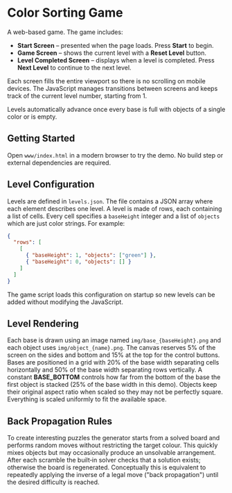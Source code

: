 # Color Sorting Game

A web-based game. The game includes:

- **Start Screen** – presented when the page loads. Press **Start** to begin.
- **Game Screen** – shows the current level with a **Reset Level** button.
- **Level Completed Screen** – displays when a level is completed. Press **Next Level** to continue to the next level.

Each screen fills the entire viewport so there is no scrolling on mobile devices. The JavaScript manages transitions between screens and keeps track of the current level number, starting from 1.

Levels automatically advance once every base is full with objects of a single color or is empty.

## Getting Started

Open `www/index.html` in a modern browser to try the demo. No build step or external dependencies are required.

## Level Configuration

Levels are defined in `levels.json`. The file contains a JSON array where each
element describes one level. A level is made of rows, each containing a list of
cells. Every cell specifies a `baseHeight` integer and a list of `objects` which
are just color strings. For example:

```json
{
  "rows": [
    [
      { "baseHeight": 1, "objects": ["green"] },
      { "baseHeight": 0, "objects": [] }
    ]
  ]
}
```

The game script loads this configuration on startup so new levels can be added
without modifying the JavaScript.

## Level Rendering

Each base is drawn using an image named `img/base_{baseHeight}.png` and each
object uses `img/object_{name}.png`. The canvas reserves 5% of the screen on the
sides and bottom and 15% at the top for the control buttons. Bases are positioned in a grid with 20% of
the base width separating cells horizontally and 50% of the base width
separating rows vertically. A constant **BASE_BOTTOM** controls how far from the
bottom of the base the first object is stacked (25% of the base width in this
demo). Objects keep their original aspect ratio when scaled so they may not be
perfectly square. Everything is scaled uniformly to fit the available space.

## Back Propagation Rules

To create interesting puzzles the generator starts from a solved board and
performs random moves without restricting the target colour.  This quickly mixes
objects but may occasionally produce an unsolvable arrangement.  After each
scramble the built‑in solver checks that a solution exists; otherwise the board
is regenerated.  Conceptually this is equivalent to repeatedly applying the
inverse of a legal move ("back propagation") until the desired difficulty is
reached.
